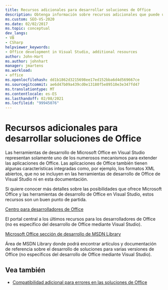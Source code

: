 ```yaml
---
title: Recursos adicionales para desarrollar soluciones de Office
description: Obtenga información sobre recursos adicionales que puede usar para desarrollar extensiones para Microsoft Office aplicaciones.
ms.custom: SEO-VS-2020
ms.date: 02/02/2017
ms.topic: conceptual
dev_langs:
- VB
- CSharp
helpviewer_keywords:
- Office development in Visual Studio, additional resources
author: John-Hart
ms.author: johnhart
manager: jmartens
ms.workload:
- office
ms.openlocfilehash: dd1b1862d3215698ee17ed152bba6d4d569667ce
ms.sourcegitcommit: ae6d47b09a439cd0e13180f5e89510e3e347fd47
ms.translationtype: MT
ms.contentlocale: es-ES
ms.lasthandoff: 02/08/2021
ms.locfileid: "99945076"
---
```

# <a name="additional-resources-to-develop-office-solutions"></a>Recursos adicionales para desarrollar soluciones de Office
  Las herramientas de desarrollo de Microsoft Office en Visual Studio representan solamente uno de los numerosos mecanismos para extender las aplicaciones de Office. Las aplicaciones de Office también tienen algunas características integradas como, por ejemplo, los formatos XML abiertos, que no se incluyen en las herramientas de desarrollo de Office de Visual Studio ni en esta documentación.

 Si quiere conocer más detalles sobre las posibilidades que ofrece Microsoft Office y las herramientas de desarrollo de Office en Visual Studio, estos recursos son un buen punto de partida.

[Centro para desarrolladores de Office](https://developer.microsoft.com/office/docs)

El portal central a los últimos recursos para los desarrolladores de Office (no es específico del desarrollo de Office mediante Visual Studio).

[Microsoft Office sección de desarrollo de MSDN Library](/previous-versions/office/office-12/bb726434(v=office.12))

Área de MSDN Library donde podrá encontrar artículos y documentación de referencia sobre el desarrollo de soluciones para varias versiones de Office (no específicos del desarrollo de Office mediante Visual Studio).

## <a name="see-also"></a>Vea también
- [Compatibilidad adicional para errores en las soluciones de Office](../vsto/additional-support-for-errors-in-office-solutions.md)

